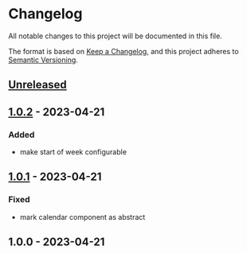 # Changelog

All notable changes to this project will be documented in this file.

The format is based on [Keep a Changelog](https://keepachangelog.com/en/1.0.0/),
and this project adheres to [Semantic Versioning](https://semver.org/spec/v2.0.0.html).

## [Unreleased]


## [1.0.2] - 2023-04-21
### Added
- make start of week configurable


## [1.0.1] - 2023-04-21
### Fixed
- mark calendar component as abstract


## 1.0.0 - 2023-04-21

[Unreleased]: https://github.com/PreemStudio/package_slug/compare/1.0.2...HEAD
[1.0.2]: https://github.com/PreemStudio/package_slug/compare/1.0.1...1.0.2
[1.0.1]: https://github.com/PreemStudio/package_slug/compare/1.0.0...1.0.1
